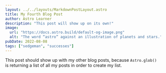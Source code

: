 ```yaml
---
layout: ../../layouts/MarkdownPostLayout.astro
title: My Fourth Blog Post
author: Astro Learner
description: "This post will show up on its own!"
image: 
  url: "https://docs.astro.build/default-og-image.png"
  alt: "The word “astro” against an illustration of planets and stars."
pubDate: 2022-08-08
tags: ["sedgeman", "successes"]
---
```

This post should show up with my other blog posts, because `Astro.glob()` is returning a list of all my posts in order to create my list.